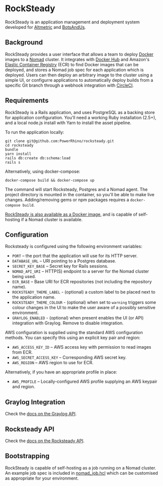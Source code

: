 # RockSteady

RockSteady is an application management and deployment system developed for [Altmetric](https://altmetric.com) and [BotsAndUs](https://botsandus.com).

## Background

RockSteady provides a user interface that allows a team to deploy [Docker](https://www.docker.com) images to a [Nomad](https://www.nomadproject.io) cluster. It integrates with [Docker Hub](https://hub.docker.com) and Amazon's [Elastic Container Registry](https://aws.amazon.com/ecr/) (ECR) to find Docker images that can be deployed, and stores a Nomad job spec for each application which is deployed. Users can then deploy an arbitrary image to the cluster using a simple UI, or configurre applications to automatically deploy builds from a specific Git branch through a webhook integration with [CircleCI](https://circleci.com).

## Requirements

RockSteady is a Rails application, and uses PostgreSQL as a backing store for application configuration. You'll need a working Ruby installation (2.5+), and a local node.js install with Yarn to install the asset pipeline.

To run the application locally:

```
git clone git@github.com:PowerRhino/rocksteady.git
cd rocksteady
bundle
yarn install
rails db:create db:schema:load
rails s
```

Alternatively, using docker-compose:

```
docker-compose build && docker-compose up
```

The command will start Rocksteady, Postgres and a Nomad agent. The project directory
is mounted in the container, so you'll be able to make live changes.
Adding/removing gems or npm packages requires a `docker-compose build`.

[RockSteady is also available as a Docker image](https://hub.docker.com/r/powerrhino/rocksteady/), and is capable of self-hosting if a Nomad cluster is available.

## Configuration

Rocksteady is configured using the following environment variables:

- `PORT` – the port that the application will use for its HTTP server.
- `DATABASE_URL` – URI pointing to a Postgres database.
- `SECRET_KEY_BASE` – Secret key for Rails sessions.
- `NOMAD_API_URI` – HTTP(S) endpoint to a server for the Nomad cluster being used.
- `ECR_BASE` – Base URI for ECR repositories (not including the repository name).
- `ROCKSTEADY_THEME_LABEL` - (optional) a custom label to be placed next to the application name.
- `ROCKSTEADY_THEME_COLOUR` - (optional) when set to `warning` triggers some colour
  changes in the UI to make the user aware of a possibly sensitive environment.
- `GRAYLOG_ENABLED` - (optional) when present enables the UI (or API) integration with Graylog. Remove to disable integration.

AWS configuration is supplied using the standard AWS configuration methods. You can specify this using an explicit key pair and region:

- `AWS_ACCESS_KEY_ID` – AWS access key with permission to read images from ECR.
- `AWS_SECRET_ACCESS_KEY` – Corresponding AWS secret key.
- `AWS_REGION` – AWS region to use for ECR.

Alternatively, if you have an appropriate profile in place:

- `AWS_PROFILE` – Locally-configured AWS profile supplying an AWS keypair and region.

## Graylog Integration

Check the [docs on the Graylog API](doc/graylog_api.md).

## Rocksteady API

Check the [docs on the Rocksteady API](doc/rocksteady_api.md).

## Bootstrapping

RockSteady is capable of self-hosting as a job running on a Nomad cluster. An example job spec is included in [nomad_job.hcl](./nomad_job.hcl) which can be customised as appropriate for your environment.
